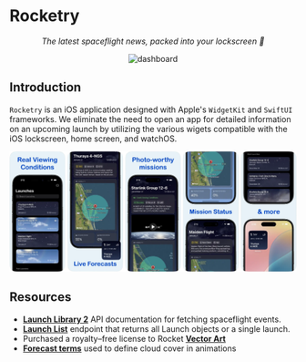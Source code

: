 # Rocketry

<p align="center">
  <i align="center">The latest spaceflight news, packed into your lockscreen 🚀</i>
</p>

<p align="center">
    <img src="https://img.shields.io/github/last-commit/dylanhawley/LaunchFeed/main" alt="dashboard"/>
</p>

## Introduction

`Rocketry` is an iOS application designed with Apple's `WidgetKit` and `SwiftUI` frameworks. We eliminate the need to open an app for detailed information on an upcoming launch by utilizing the various wigets compatible with the iOS lockscreen, home screen, and watchOS.

![Composite Screenshot Group Preview of Rocketry](https://raw.githubusercontent.com/dylanhawley/RocketryWebsite/refs/heads/main/public/Rocketry-Screenshot-Group-All.webp)

## Resources

- [**Launch Library 2**](https://ll.thespacedevs.com/docs/) API documentation for fetching spaceflight events.
- [**Launch List**](https://ll.thespacedevs.com/2.2.0/launch/) endpoint that returns all Launch objects or a single launch.
- Purchased a royalty–free license to Rocket [**Vector Art**](https://thenounproject.com/icon/rocket-680024/)
- [**Forecast terms**](https://www.weather.gov/bgm/forecast_terms) used to define cloud cover in animations
